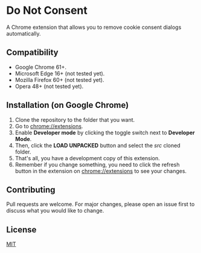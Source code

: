# Do Not Consent

A Chrome extension that allows you to remove cookie consent dialogs automatically.

## Compatibility

- Google Chrome 61+.
- Microsoft Edge 16+ (not tested yet).
- Mozilla Firefox 60+ (not tested yet).
- Opera 48+ (not tested yet).

## Installation (on Google Chrome)

1. Clone the repository to the folder that you want.
2. Go to [chrome://extensions](chrome://extensions).
3. Enable **Developer mode** by clicking the toggle switch next to **Developer Mode**.
4. Then, click the **LOAD UNPACKED** button and select the *src* cloned folder.
5. That's all, you have a development copy of this extension.
6. Remember if you change something, you need to click the refresh button in the extension on [chrome://extensions](chrome://extensions) to see your changes.

## Contributing

Pull requests are welcome. For major changes, please open an issue first to discuss what you would like to change.

## License

[MIT](https://choosealicense.com/licenses/mit/)